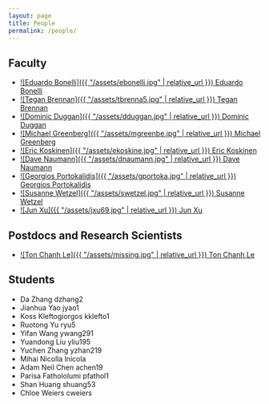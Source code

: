 ```yaml
---
layout: page
title: People
permalink: /people/
---
```


<link rel="stylesheet" href="{{ "/assets/people.css" | relative_url }}">

## Faculty

- [![Eduardo Bonelli]({{ "/assets/ebonelli.jpg" | relative_url }}) Eduardo Bonelli](https://ebonelli.github.io/)
- [![Tegan Brennan]({{ "/assets/tbrenna5.jpg" | relative_url }}) Tegan Brennan](https://faculty.stevens.edu/tbrenna5)
- [![Dominic Duggan]({{ "/assets/dduggan.jpg" | relative_url }}) Dominic Duggan](https://www.cs.stevens.edu/~dduggan/)
- [![Michael Greenberg]({{ "/assets/mgreenbe.jpg" | relative_url }})  Michael Greenberg](https://mgree.github.io)
- [![Eric Koskinen]({{ "/assets/ekoskine.jpg" | relative_url }}) Eric Koskinen](https://www.cs.stevens.edu/~ejk/#/~ejk/)
- [![Dave Naumann]({{ "/assets/dnaumann.jpg" | relative_url }}) Dave Naumann](https://www.cs.stevens.edu/~naumann/)
- [![Georgios Portokalidis]({{ "/assets/gportoka.jpg" | relative_url }}) Georgios Portokalidis](https://www.portokalidis.net/)
- [![Susanne Wetzel]({{ "/assets/swetzel.jpg" | relative_url }}) Susanne Wetzel](https://www.cs.stevens.edu/~swetzel/)
- [![Jun Xu]({{ "/assets/jxu69.jpg" | relative_url }}) Jun Xu](https://sites.google.com/view/junxzm)

## Postdocs and Research Scientists

- [![Ton Chanh Le]({{ "/assets/missing.jpg" | relative_url }}) Ton Chanh Le](https://letonchanh.github.io/)

## Students

- Da Zhang dzhang2
- Jianhua Yao jyao1
- Koss Kleftogiorgos kklefto1
- Ruotong Yu ryu5
- Yifan Wang ywang291
- Yuandong Liu yliu195
- Yuchen Zhang yzhan219
- Mihai Nicolla lnicola
- Adam Neil Chen achen19
- Parisa Fathololumi pfathol1
- Shan Huang shuang53
- Chloe Weiers cweiers

